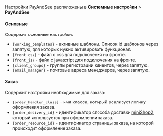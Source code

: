 Настройки PayAndSee расположены в **Системные настройки** > **PayAndSee**

#### Основные

Содержит основные настройки:

* `{working_templates}` - активные шаблоны. Список id шаблонов через запятую, для которых нужно активировать функционал.
* `{front_css}` - файл с css для подключения на фронте.
* `{front_js}` - файл с javascript для подключения на фронте.
* `{client_groups}` - группы регистрации клиентов, через запятую.
* `{email_manager}` - почтовые адреса менеджеров, через запятую.

#### Заказ

Содержит настройки необходимые для заказа:

* `{order_handler_class}` - имя класса, который реализует логику оформления заказа.
* `{order_delivery_id}` - идентификатор способа доставки [miniShop2][020104], который используется при оформлении заказа.
* `{order_resource_id}` - идентификатор страницы заказа, на которой происходит оформление заказа.


[020103]: /ru/01_Компоненты/02_miniShop2/01_Интерфейс/03_Заказы.md
[020104]: /ru/01_Компоненты/02_miniShop2/01_Интерфейс/04_Настройки.md
